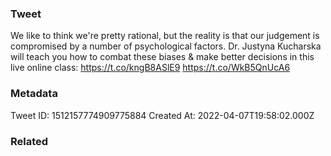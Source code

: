 ### Tweet
We like to think we're pretty rational, but the reality is that our judgement is compromised by a number of psychological factors. Dr. Justyna Kucharska will teach you how to combat these biases &amp; make better decisions in this live online class: https://t.co/kngB8ASlE9 https://t.co/WkB5QnUcA6

### Metadata
Tweet ID: 1512157774909775884
Created At: 2022-04-07T19:58:02.000Z

### Related

